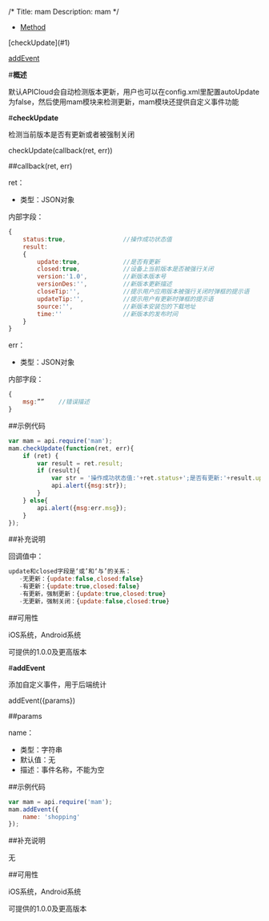 /*
Title: mam
Description: mam
*/

<ul id="tab" class="clearfix">
	<li class="active"><a href="#method-content">Method</a></li>
</ul>
<div id="method-content">

<div class="outline">
[checkUpdate](#1)

[addEvent](#2)
</div>

#**概述**

默认APICloud会自动检测版本更新，用户也可以在config.xml里配置autoUpdate为false，然后使用mam模块来检测更新，mam模块还提供自定义事件功能

#**checkUpdate**<div id="1"></div>

检测当前版本是否有更新或者被强制关闭

checkUpdate(callback(ret, err))

##callback(ret, err)

ret：

- 类型：JSON对象

内部字段：

```js
{
	status:true,				//操作成功状态值
	result:
	{
		update:true,			//是否有更新
		closed:true,			//设备上当前版本是否被强行关闭
	    version:'1.0',			//新版本版本号
		versionDes:'',			//新版本更新描述
		closeTip:'',			//提示用户应用版本被强行关闭时弹框的提示语
		updateTip:'',			//提示用户有更新时弹框的提示语
	    source:'',				//新版本安装包的下载地址
	    time:''					//新版本的发布时间
	}
}
```

err：

- 类型：JSON对象

内部字段：

```js
{
	msg:””    //错误描述
}
```

##示例代码

```js
var mam = api.require('mam');
mam.checkUpdate(function(ret, err){
	if (ret) {
		var result = ret.result;
		if (result){
			var str = '操作成功状态值:'+ret.status+';是否有更新:'+result.update+';设备上当前版本是否被强行关闭:'+result.closed+';新版本型号:'+result.version+';更新描述:'+result.versionDes+';强行关闭提示语:'+result.closeTip+';更新提示语:'+result.updateTip+';下载地址:'+result.source+';发布时间:'+result.time;
			api.alert({msg:str});
		}
    } else{
		api.alert({msg:err.msg});
    }
});
```
##补充说明

回调值中：

```js
update和closed字段是‘或’和‘与’的关系：
   -无更新：{update:false,closed:false}
   -有更新：{update:true,closed:false}
   -有更新，强制更新：{update:true,closed:true}
   -无更新，强制关闭：{update:false,closed:true}
```

##可用性

iOS系统，Android系统

可提供的1.0.0及更高版本


#**addEvent**<div id="2"></div>

添加自定义事件，用于后端统计

addEvent({params})

##params

name：

- 类型：字符串
- 默认值：无
- 描述：事件名称，不能为空

##示例代码

```js
var mam = api.require('mam');
mam.addEvent({
    name: 'shopping'
});
```

##补充说明

无

##可用性

iOS系统，Android系统

可提供的1.0.0及更高版本
